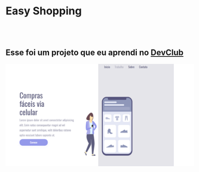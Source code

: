 <h1>Easy Shopping</h1>
<br>
<br>
<h2>Esse foi um projeto que eu aprendi no <a href="https://rodolfomori.com.br/devclub">DevClub</a></h2>

<img src="https://github.com/JoseDiego021/easy-shopping/blob/master/Captura%20de%20tela%202025-05-31%20102422.png?raw=true">



